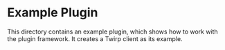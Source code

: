 # Example Plugin

This directory contains an example plugin, which shows how to work with the 
plugin framework.  It creates a Twirp client as its example.

